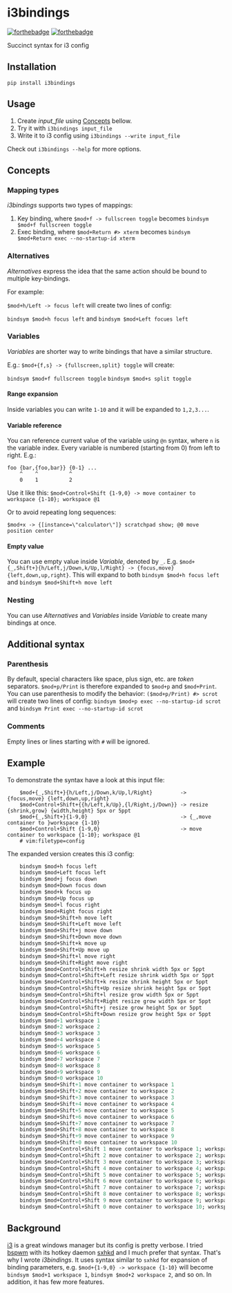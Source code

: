 # i3bindings
[![forthebadge](https://forthebadge.com/images/badges/made-with-python.svg)](https://forthebadge.com)
[![forthebadge](https://forthebadge.com/images/badges/no-ragrets.svg)](https://forthebadge.com)

Succinct syntax for i3 config

## Installation
`pip install i3bindings`

## Usage
1. Create *input_file* using [Concepts](#Concepts) bellow.
2. Try it with `i3bindings input_file`
3. Write it to i3 config using `i3bindings --write input_file`

Check out `i3bindings --help` for more options.

## Concepts
### Mapping types
*i3bindings* supports two types of mappings:
1. Key binding, where `$mod+f -> fullscreen toggle` becomes `bindsym $mod+f fullscreen toggle`
1. Exec binding, where `$mod+Return #> xterm` becomes `bindsym $mod+Return exec --no-startup-id xterm`

### Alternatives
*Alternatives* express the idea that the same action should be bound to multiple key-bindings.

For example:

`$mod+h/Left -> focus left` will create two lines of config:

`bindsym $mod+h focus left` and `bindsym $mod+Left focues left`

### Variables
*Variables* are shorter way to write bindings that have a similar structure.

E.g.:
`$mod+{f,s} -> {fullscreen,split} toggle` will create:

`bindsym $mod+f fullscreen toggle`
`bindsym $mod+s split toggle`

#### Range expansion
Inside variables you can write `1-10` and it will be expanded to `1,2,3...`.

#### Variable reference
You can reference current value of the variable using `@n` syntax, where `n` is the variable index.
Every variable is numbered (starting from 0) from left to right. E.g.:
```
foo {bar,{foo,bar}} {0-1} ...
    ^    ^          ^
    0    1          2
```

Use it like this:
`$mod+Control+Shift {1-9,0} -> move container to workspace {1-10}; workspace @1`

Or to avoid repeating long sequences:

`$mod+x -> {[instance=\"calculator\"]} scratchpad show; @0 move position center`

#### Empty value
You can use empty value inside *Variable*, denoted by `_`. E.g. `$mod+{_,Shift+}{h/Left,j/Down,k/Up,l/Right} -> {focus,move} {left,down,up,right}`.
This will expand to both `bindsym $mod+h focus left` and `bindsym $mod+Shift+h move left`

### Nesting
You can use *Alternatives* and *Variables* inside *Variable* to create many bindings at once.


## Additional syntax
### Parenthesis
By default, special characters like space, plus sign, etc. are *token* separators.
`$mod+p/Print` is therefore expanded to `$mod+p` and `$mod+Print`.
You can use parenthesis to modify the behavior:
`($mod+p/Print) #> scrot` will create two lines of config:
`bindsym $mod+p exec --no-startup-id scrot` and `bindsym Print exec --no-startup-id scrot`

### Comments
Empty lines or lines starting with `#` will be ignored.

## Example
To demonstrate the syntax have a look at this input file:
```config
    $mod+{_,Shift+}{h/Left,j/Down,k/Up,l/Right}         -> {focus,move} {left,down,up,right}
    $mod+Control+Shift+{{h/Left,k/Up},{l/Right,j/Down}} -> resize {shrink,grow} {width,height} 5px or 5ppt
    $mod+{_,Shift+}{1-9,0}                              -> {_,move container to }workspace {1-10}
    $mod+Control+Shift {1-9,0}                          -> move container to workspace {1-10}; workspace @1
    # vim:filetype=config
```
The expanded version creates this i3 config:
```i3
    bindsym $mod+h focus left
    bindsym $mod+Left focus left
    bindsym $mod+j focus down
    bindsym $mod+Down focus down
    bindsym $mod+k focus up
    bindsym $mod+Up focus up
    bindsym $mod+l focus right
    bindsym $mod+Right focus right
    bindsym $mod+Shift+h move left
    bindsym $mod+Shift+Left move left
    bindsym $mod+Shift+j move down
    bindsym $mod+Shift+Down move down
    bindsym $mod+Shift+k move up
    bindsym $mod+Shift+Up move up
    bindsym $mod+Shift+l move right
    bindsym $mod+Shift+Right move right
    bindsym $mod+Control+Shift+h resize shrink width 5px or 5ppt
    bindsym $mod+Control+Shift+Left resize shrink width 5px or 5ppt
    bindsym $mod+Control+Shift+k resize shrink height 5px or 5ppt
    bindsym $mod+Control+Shift+Up resize shrink height 5px or 5ppt
    bindsym $mod+Control+Shift+l resize grow width 5px or 5ppt
    bindsym $mod+Control+Shift+Right resize grow width 5px or 5ppt
    bindsym $mod+Control+Shift+j resize grow height 5px or 5ppt
    bindsym $mod+Control+Shift+Down resize grow height 5px or 5ppt
    bindsym $mod+1 workspace 1
    bindsym $mod+2 workspace 2
    bindsym $mod+3 workspace 3
    bindsym $mod+4 workspace 4
    bindsym $mod+5 workspace 5
    bindsym $mod+6 workspace 6
    bindsym $mod+7 workspace 7
    bindsym $mod+8 workspace 8
    bindsym $mod+9 workspace 9
    bindsym $mod+0 workspace 10
    bindsym $mod+Shift+1 move container to workspace 1
    bindsym $mod+Shift+2 move container to workspace 2
    bindsym $mod+Shift+3 move container to workspace 3
    bindsym $mod+Shift+4 move container to workspace 4
    bindsym $mod+Shift+5 move container to workspace 5
    bindsym $mod+Shift+6 move container to workspace 6
    bindsym $mod+Shift+7 move container to workspace 7
    bindsym $mod+Shift+8 move container to workspace 8
    bindsym $mod+Shift+9 move container to workspace 9
    bindsym $mod+Shift+0 move container to workspace 10
    bindsym $mod+Control+Shift 1 move container to workspace 1; workspace 1
    bindsym $mod+Control+Shift 2 move container to workspace 2; workspace 2
    bindsym $mod+Control+Shift 3 move container to workspace 3; workspace 3
    bindsym $mod+Control+Shift 4 move container to workspace 4; workspace 4
    bindsym $mod+Control+Shift 5 move container to workspace 5; workspace 5
    bindsym $mod+Control+Shift 6 move container to workspace 6; workspace 6
    bindsym $mod+Control+Shift 7 move container to workspace 7; workspace 7
    bindsym $mod+Control+Shift 8 move container to workspace 8; workspace 8
    bindsym $mod+Control+Shift 9 move container to workspace 9; workspace 9
    bindsym $mod+Control+Shift 0 move container to workspace 10; workspace 10
```

## Background
[i3](https://i3wm.org/) is a great windows manager but its config is pretty verbose.
I tried [bspwm](https://github.com/baskerville/bspwm) with its hotkey daemon [sxhkd](https://github.com/baskerville/sxhkd) and I much prefer that syntax.
That's why I wrote *i3bindings*.
It uses syntax similar to `sxhkd` for expansion of binding parameters, e.g. `$mod+{1-9,0} -> workspace {1-10}` will become `bindsym $mod+1 workspace 1`, `bindsym $mod+2 workspace 2`, and so on.
In addition, it has few more features.

